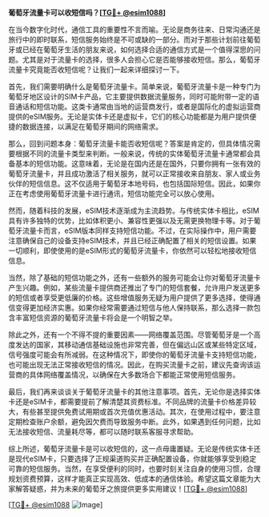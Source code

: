 **葡萄牙流量卡可以收短信吗？[[TG💪+ @esim1088](https://t.me/s/esim1088)]**

在当今数字化时代，通信工具的重要性不言而喻。无论是商务往来、日常沟通还是旅行中的即时联系，短信服务始终是不可或缺的一部分。而对于那些计划前往葡萄牙或已经在葡萄牙生活的朋友来说，如何选择合适的通信方式是一个值得深思的问题。尤其是对于流量卡的选择，很多人会担心它是否能够接收短信。那么，葡萄牙流量卡究竟能否收短信呢？让我们一起来详细探讨一下。

首先，我们需要明确什么是葡萄牙流量卡。简单来说，葡萄牙流量卡是一种专门为葡萄牙地区设计的SIM卡产品，它主要提供数据流量服务，同时可能附带一定的语音通话和短信功能。这类卡通常由当地的运营商发行，或者是国际化的虚拟运营商提供的eSIM服务。无论是实体卡还是虚拟卡，它们的核心功能都是为用户提供便捷的数据连接，以满足在葡萄牙期间的网络需求。

那么，回到问题本身：葡萄牙流量卡能否收短信呢？答案是肯定的，但具体情况需要根据不同的流量卡类型来判断。一般来说，传统的实体葡萄牙流量卡通常都会具备基本的短信功能。这意味着，无论是在国内还是在国外，只要你拥有一张有效的葡萄牙流量卡，并且成功激活了相关服务，就可以正常接收来自朋友、家人或业务伙伴的短信信息。这不仅适用于葡萄牙本地号码，也包括国际短信。因此，如果你正在考虑使用葡萄牙流量卡进行通讯，短信功能完全可以放心使用。

然而，随着科技的发展，eSIM技术逐渐成为主流趋势。与传统实体卡相比，eSIM具有许多独特的优势，比如体积更小、兼容性更强以及无需更换物理卡等。对于葡萄牙流量卡而言，eSIM版本同样支持短信功能。不过，在实际操作中，用户需要注意确保自己的设备支持eSIM技术，并且已经正确配置了相关的短信设置。如果一切顺利，即使使用的是eSIM形式的葡萄牙流量卡，你依然可以轻松地接收短信信息。

当然，除了基础的短信功能之外，还有一些额外的服务可能会让你对葡萄牙流量卡产生兴趣。例如，某些流量卡提供商还推出了专门的短信套餐，允许用户发送更多的短信或者享受更低廉的价格。这些增值服务无疑为用户提供了更多选择，使得通信变得更加经济实惠。如果你经常需要通过短信与他人保持联系，那么选择一款包含丰富短信资源的葡萄牙流量卡将会是一个明智之举。

除此之外，还有一个不得不提的重要因素——网络覆盖范围。尽管葡萄牙是一个高度发达的国家，其移动通信基础设施也非常完善，但在偏远山区或某些特定区域，信号强度可能会有所减弱。在这种情况下，即使你的葡萄牙流量卡支持短信功能，也可能出现无法正常接收短信的情况。因此，在购买流量卡之前，建议先查询该运营商的具体网络覆盖情况，以确保在大多数场合下都能正常使用短信服务。

最后，我们再来谈谈关于葡萄牙流量卡的其他注意事项。首先，无论你是选择实体卡还是eSIM卡，都需要提前了解清楚其资费标准。不同品牌的流量卡价格差异较大，有些甚至提供免费试用期或首次充值优惠活动。其次，在使用过程中，要注意定期检查账户余额，避免因欠费而导致服务中断。此外，如果遇到任何问题，比如无法接收短信、流量耗尽等，都可以随时联系客服寻求帮助。

综上所述，葡萄牙流量卡是可以收短信的，这一点毋庸置疑。无论是传统实体卡还是现代eSIM卡，只要选择了正规渠道购买并正确配置设备，你就能够享受到稳定可靠的短信服务。当然，在享受便利的同时，也要时刻关注自身的使用习惯，合理规划资费预算，这样才能真正实现高效、低成本的通信体验。希望这篇文章能为大家解答疑惑，并为未来的葡萄牙之旅提供更多实用建议！[[TG💪+ @esim1088](https://t.me/s/esim1088)]

[[TG💪+ @esim1088](https://t.me/s/esim1088) ![Image](https://i.postimg.cc/4NQfJmqS/Snipaste-2025-05-13-00-14-12.png)]